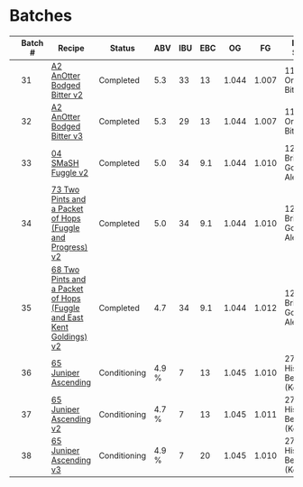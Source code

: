 # Batches

|   | Batch # | Recipe | Status | ABV | IBU | EBC | OG | FG | BJCP Style | Type |
|---|---------|--------|--------|-----|-----|-----|----|----|------------|------|
| ![A2v2](../recipes/A2_AnOtter_Bodged_Bitter/A2_AnOtter_Bodged_Bitter.jpeg) | 31 | [A2 AnOtter Bodged Bitter v2]()| Completed | 5.3 | 33 | 13 | 1.044 | 1.007 | 11A Ordinary Bitter | All Grain |
| ![A2v3](../recipes/A2_AnOtter_Bodged_Bitter/A2_AnOtter_Bodged_Bitter.jpeg) | 32 | [A2 AnOtter Bodged Bitter v3]()| Completed | 5.3 | 29 | 13 | 1.044 | 1.007 | 11A Ordinary Bitter | All Grain |
| ![04v2](../recipes/04_SMaSH_Fuggle/04_SMaSH_Fuggle.jpeg) | 33 | [04 SMaSH Fuggle v2]()| Completed | 5.0 | 34 | 9.1 | 1.044 | 1.010 | 12A British Golden Ale | All Grain |
| ![73v2](../recipes/73_Two_Pints_and_a_Packet_of_Hops_Fuggle_and_Progress/73_Two_Pints_and_a_Packet_of_Hops_Fuggle_and_Progress.jpeg) | 34 | [73 Two Pints and a Packet of Hops (Fuggle and Progress) v2]()| Completed | 5.0 | 34 | 9.1 | 1.044 | 1.010 | 12A British Golden Ale | All Grain |
| ![68v2](../recipes/68_Two_Pints_and_a_Packet_of_Hops_Fuggle_and_East_Kent_Goldings/68_Two_Pints_and_a_Packet_of_Hops_Fuggle_and_East_Kent_Goldings.jpeg) | 35 | [68 Two Pints and a Packet of Hops (Fuggle and East Kent Goldings) v2]()| Completed | 4.7 | 34 | 9.1 | 1.044 | 1.012 | 12A British Golden Ale | All Grain |
| ![65](../recipes/65_Juniper_Ascending/65_Juniper_Ascending.jpeg) | 36 | [65 Juniper Ascending]() | Conditioning |  4.9 % | 7 | 13 | 1.045 | 1.010 | 27 Historical Beer (Kornøl) | All Grain |
| ![65v2](../recipes/65_Juniper_Ascending/65_Juniper_Ascending.jpeg) | 37 | [65 Juniper Ascending v2]() | Conditioning | 4.7 % | 7 | 13 | 1.045 | 1.011 | 27 Historical Beer (Kornøl) | All Grain |
| ![65v3](../recipes/65_Juniper_Ascending/65_Juniper_Ascending.jpeg) | 38 | [65 Juniper Ascending v3]() | Conditioning | 4.9 % | 7 | 20 | 1.045 | 1.010 | 27 Historical Beer (Kornøl) | All Grain |
